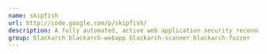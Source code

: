 ```yaml
---
name: skipfish
url: http://code.google.com/p/skipfish/
description: A fully automated, active web application security reconnaissance tool.
group: blackarch blackarch-webapp blackarch-scanner blackarch-fuzzer
---
```

